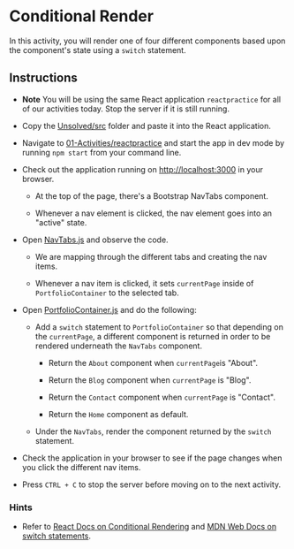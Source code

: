 # Conditional Render

In this activity, you will render one of four different components based upon the component's state using a `switch` statement.

## Instructions

* **Note** You will be using the same React application `reactpractice` for all of our activities today. Stop the server if it is still running.

* Copy the [Unsolved/src](Unsolved/src) folder and paste it into the React application. 

* Navigate to [01-Activities/reactpractice](../reactpractice) and start the app in dev mode by running `npm start` from your command line.

* Check out the application running on <http://localhost:3000> in your browser. 

  * At the top of the page, there's a Bootstrap NavTabs component. 
  
  * Whenever a nav element is clicked, the nav element goes into an "active" state. 

* Open [NavTabs.js](../reactpractice/src/components/NavTabs.js) and observe the code.
  
  * We are mapping through the different tabs and creating the nav items.
  
  * Whenever a nav item is clicked, it sets `currentPage` inside of `PortfolioContainer` to the selected tab.

* Open [PortfolioContainer.js](../reactpractice/src/components/PortfolioContainer.js) and do the following:

  * Add a `switch` statement to `PortfolioContainer` so that depending on the `currentPage`, a different component is returned in order to be rendered underneath the `NavTabs` component.

    * Return the `About` component when `currentPage`is "About".
  
    * Return the `Blog` component when `currentPage` is "Blog".

    * Return the `Contact` component when `currentPage` is "Contact".

    * Return the `Home` component as default.

  * Under the `NavTabs`, render the component returned by the `switch` statement.

* Check the application in your browser to see if the page changes when you click the different nav items.

* Press `CTRL + C` to stop the server before moving on to the next activity.

### Hints

* Refer to [React Docs on Conditional Rendering](https://facebook.github.io/react/docs/conditional-rendering.html) and [MDN Web Docs on switch statements](https://developer.mozilla.org/en-US/docs/Web/JavaScript/Reference/Statements/switch).
